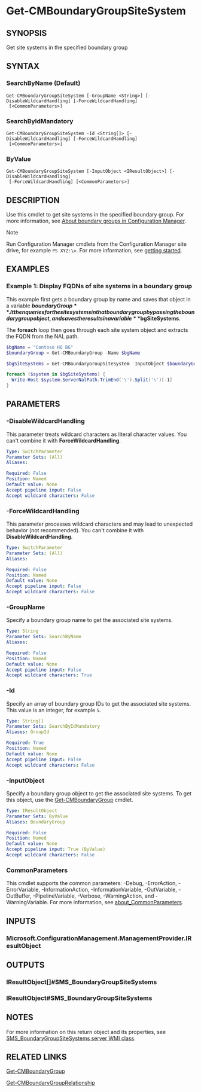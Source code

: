 ﻿---
external help file: AdminUI.PS.dll-Help.xml
Module Name: ConfigurationManager
ms.date: 08/04/2021
online version:
schema: 2.0.0
---

# Get-CMBoundaryGroupSiteSystem

## SYNOPSIS

Get site systems in the specified boundary group

## SYNTAX

### SearchByName (Default)
```
Get-CMBoundaryGroupSiteSystem [-GroupName <String>] [-DisableWildcardHandling] [-ForceWildcardHandling]
 [<CommonParameters>]
```

### SearchByIdMandatory
```
Get-CMBoundaryGroupSiteSystem -Id <String[]> [-DisableWildcardHandling] [-ForceWildcardHandling]
 [<CommonParameters>]
```

### ByValue
```
Get-CMBoundaryGroupSiteSystem [-InputObject <IResultObject>] [-DisableWildcardHandling]
 [-ForceWildcardHandling] [<CommonParameters>]
```

## DESCRIPTION

Use this cmdlet to get site systems in the specified boundary group. For more information, see [About boundary groups in Configuration Manager](/mem/configmgr/core/servers/deploy/configure/boundary-groups).

> [!NOTE]
> Run Configuration Manager cmdlets from the Configuration Manager site drive, for example `PS XYZ:\>`. For more information, see [getting started](/powershell/sccm/overview).

## EXAMPLES

### Example 1: Display FQDNs of site systems in a boundary group

This example first gets a boundary group by name and saves that object in a variable **$boundaryGroup**. It then queries for the site systems in that boundary group by passing the boundary group object, and saves the results in a variable **$bgSiteSystems**.

The **foreach** loop then goes through each site system object and extracts the FQDN from the NAL path.

```powershell
$bgName = "Contoso HQ BG"
$boundaryGroup = Get-CMBoundaryGroup -Name $bgName

$bgSiteSystems = Get-CMBoundaryGroupSiteSystem -InputObject $boundaryGroup

foreach ($system in $bgSiteSystems) {
  Write-Host $system.ServerNalPath.TrimEnd('\').Split('\')[-1]
}
```

## PARAMETERS

### -DisableWildcardHandling

This parameter treats wildcard characters as literal character values. You can't combine it with **ForceWildcardHandling**.

```yaml
Type: SwitchParameter
Parameter Sets: (All)
Aliases:

Required: False
Position: Named
Default value: None
Accept pipeline input: False
Accept wildcard characters: False
```

### -ForceWildcardHandling

This parameter processes wildcard characters and may lead to unexpected behavior (not recommended). You can't combine it with **DisableWildcardHandling**.

```yaml
Type: SwitchParameter
Parameter Sets: (All)
Aliases:

Required: False
Position: Named
Default value: None
Accept pipeline input: False
Accept wildcard characters: False
```

### -GroupName

Specify a boundary group name to get the associated site systems.

```yaml
Type: String
Parameter Sets: SearchByName
Aliases:

Required: False
Position: Named
Default value: None
Accept pipeline input: False
Accept wildcard characters: True
```

### -Id

Specify an array of boundary group IDs to get the associated site systems. This value is an integer, for example `5`.

```yaml
Type: String[]
Parameter Sets: SearchByIdMandatory
Aliases: GroupId

Required: True
Position: Named
Default value: None
Accept pipeline input: False
Accept wildcard characters: False
```

### -InputObject

Specify a boundary group object to get the associated site systems. To get this object, use the [Get-CMBoundaryGroup](Get-CMBoundaryGroup.md) cmdlet.

```yaml
Type: IResultObject
Parameter Sets: ByValue
Aliases: BoundaryGroup

Required: False
Position: Named
Default value: None
Accept pipeline input: True (ByValue)
Accept wildcard characters: False
```

### CommonParameters
This cmdlet supports the common parameters: -Debug, -ErrorAction, -ErrorVariable, -InformationAction, -InformationVariable, -OutVariable, -OutBuffer, -PipelineVariable, -Verbose, -WarningAction, and -WarningVariable. For more information, see [about_CommonParameters](http://go.microsoft.com/fwlink/?LinkID=113216).

## INPUTS

### Microsoft.ConfigurationManagement.ManagementProvider.IResultObject
## OUTPUTS

### IResultObject[]#SMS_BoundaryGroupSiteSystems
### IResultObject#SMS_BoundaryGroupSiteSystems
## NOTES

For more information on this return object and its properties, see [SMS_BoundaryGroupSiteSystems server WMI class](/mem/configmgr/develop/reference/core/servers/configure/sms_boundarygroupsitesystems-server-wmi-class).

## RELATED LINKS

[Get-CMBoundaryGroup](Get-CMBoundaryGroup.md)

[Get-CMBoundaryGroupRelationship](Get-CMBoundaryGroupRelationship.md)
